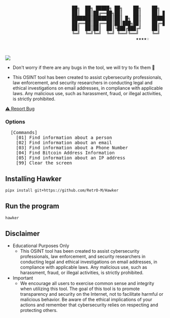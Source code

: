  <pre>
                         ██╗  ██╗ █████╗ ██╗    ██╗    ██╗  ██╗███████╗██████╗ 
                         ██║  ██║██╔══██╗██║    ██║    ██║ ██╔╝██╔════╝██╔══██╗
                         ███████║███████║██║ █╗ ██║    █████╔╝ █████╗  ██████╔╝
                         ██╔══██║██╔══██║██║███╗██║    ██╔═██╗ ██╔══╝  ██╔══██╗
                         ██║  ██║██║  ██║╚███╔███╔╝    ██║  ██╗███████╗██║  ██║
                         ╚═╝  ╚═╝╚═╝  ╚═╝ ╚══╝╚══╝     ╚═╝  ╚═╝╚══════╝╚═╝  ╚═╝
                                                 ★★★★☆
</pre>


</br>

 <img src="https://img.shields.io/badge/Python-FFDD00?style=for-the-badge&logo=python&logoColor=blue"/></br>


- Don't worry if there are any bugs in the tool, we will try to fix them 🔧

- This OSINT tool has been created to assist cybersecurity professionals, law enforcement, and security researchers in conducting legal and ethical investigations on email addresses, in compliance with applicable laws. Any malicious use, such as harassment, fraud, or illegal activities, is strictly prohibited.

<a href="https://github.com/RetrO-M/Hawker/issues">⚠️ Report Bug</a>



### Options
<pre>
  [Commands]
    [01] Find information about a person
    [02] Find information about an email
    [03] Find information about a Phone Number
    [04] Find Bitcoin Address Information
    [05] Find information about an IP address
    [99] Clear the screen</pre>

## Installing Hawker
```sh
pipx install git+https://github.com/RetrO-M/Hawker
```

## Run the program
```sh
hawker
```

## Disclaimer

- Educational Purposes Only
	- This OSINT tool has been created to assist cybersecurity professionals, law enforcement, and security researchers in conducting legal and ethical investigations on email addresses, in compliance with applicable laws. Any malicious use, such as harassment, fraud, or illegal activities, is strictly prohibited.
- Important
    - We encourage all users to exercise common sense and integrity when utilizing this tool. The goal of this tool is to promote transparency and security on the Internet, not to facilitate harmful or malicious behavior. Be aware of the ethical implications of your actions and remember that cybersecurity relies on respecting and protecting others.
